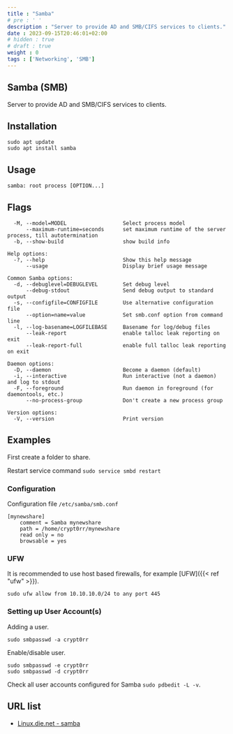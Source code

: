 ```yaml
---
title : "Samba"
# pre : ' '
description : "Server to provide AD and SMB/CIFS services to clients."
date : 2023-09-15T20:46:01+02:00
# hidden : true
# draft : true
weight : 0
tags : ['Networking', 'SMB']
---
```


## Samba (SMB)

Server to provide AD and SMB/CIFS services to clients.

## Installation

```plain
sudo apt update
sudo apt install samba
```

## Usage

```plain
samba: root process [OPTION...]
```

## Flags

```plain
  -M, --model=MODEL                  Select process model
      --maximum-runtime=seconds      set maximum runtime of the server process, till autotermination
  -b, --show-build                   show build info

Help options:
  -?, --help                         Show this help message
      --usage                        Display brief usage message

Common Samba options:
  -d, --debuglevel=DEBUGLEVEL        Set debug level
      --debug-stdout                 Send debug output to standard output
  -s, --configfile=CONFIGFILE        Use alternative configuration file
      --option=name=value            Set smb.conf option from command line
  -l, --log-basename=LOGFILEBASE     Basename for log/debug files
      --leak-report                  enable talloc leak reporting on exit
      --leak-report-full             enable full talloc leak reporting on exit

Daemon options:
  -D, --daemon                       Become a daemon (default)
  -i, --interactive                  Run interactive (not a daemon) and log to stdout
  -F, --foreground                   Run daemon in foreground (for daemontools, etc.)
      --no-process-group             Don't create a new process group

Version options:
  -V, --version                      Print version
```

## Examples

First create a folder to share.

Restart service command `sudo service smbd restart`

### Configuration

Configuration file `/etc/samba/smb.conf`

```plain
[mynewshare]
    comment = Samba mynewshare
    path = /home/crypt0rr/mynewshare
    read only = no
    browsable = yes
```

### UFW

It is recommended to use host based firewalls, for example [UFW]({{< ref "ufw" >}}).

```plain
sudo ufw allow from 10.10.10.0/24 to any port 445
```

### Setting up User Account(s)

Adding a user.

```plain
sudo smbpasswd -a crypt0rr
```

Enable/disable user.

```plain
sudo smbpasswd -e crypt0rr
sudo smbpasswd -d crypt0rr
```

Check all user accounts configured for Samba `sudo pdbedit -L -v`.

## URL list

- [Linux.die.net - samba](https://linux.die.net/man/7/samba)
